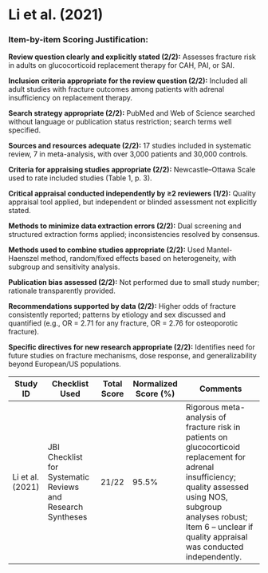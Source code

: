 # Li et al. (2021)

### Item-by-item Scoring Justification:

**Review question clearly and explicitly stated (2/2):** Assesses fracture risk in adults on glucocorticoid replacement therapy for CAH, PAI, or SAI.

**Inclusion criteria appropriate for the review question (2/2):** Included all adult studies with fracture outcomes among patients with adrenal insufficiency on replacement therapy.

**Search strategy appropriate (2/2):** PubMed and Web of Science searched without language or publication status restriction; search terms well specified.

**Sources and resources adequate (2/2):** 17 studies included in systematic review, 7 in meta-analysis, with over 3,000 patients and 30,000 controls.

**Criteria for appraising studies appropriate (2/2):** Newcastle–Ottawa Scale used to rate included studies (Table 1, p. 3).

**Critical appraisal conducted independently by ≥2 reviewers (1/2):** Quality appraisal tool applied, but independent or blinded assessment not explicitly stated.

**Methods to minimize data extraction errors (2/2):** Dual screening and structured extraction forms applied; inconsistencies resolved by consensus.

**Methods used to combine studies appropriate (2/2):** Used Mantel-Haenszel method, random/fixed effects based on heterogeneity, with subgroup and sensitivity analysis.

**Publication bias assessed (2/2):** Not performed due to small study number; rationale transparently provided.

**Recommendations supported by data (2/2):** Higher odds of fracture consistently reported; patterns by etiology and sex discussed and quantified (e.g., OR = 2.71 for any fracture, OR = 2.76 for osteoporotic fracture).

**Specific directives for new research appropriate (2/2):** Identifies need for future studies on fracture mechanisms, dose response, and generalizability beyond European/US populations.

| Study ID | Checklist Used | Total Score | Normalized Score (%) | Comments |
| --- | --- | --- | --- | --- |
| Li et al. (2021) | JBI Checklist for Systematic Reviews and Research Syntheses | 21/22 | 95.5% | Rigorous meta-analysis of fracture risk in patients on glucocorticoid replacement for adrenal insufficiency; quality assessed using NOS, subgroup analyses robust; Item 6 – unclear if quality appraisal was conducted independently. |
